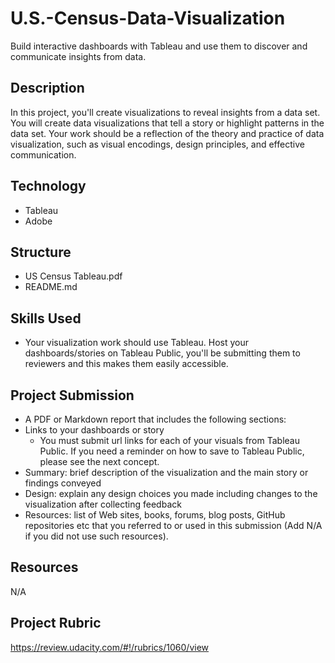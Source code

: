 # U.S.-Census-Data-Visualization
Build interactive dashboards with Tableau and use them to discover and communicate insights from data.

## Description
In this project, you'll create visualizations to reveal insights from a data set. You will create data visualizations that tell a story or highlight patterns in the data set. Your work should be a reflection of the theory and practice of data visualization, such as visual encodings, design principles, and effective communication.

## Technology
* Tableau
* Adobe

## Structure
* US Census Tableau.pdf
* README.md

## Skills Used
*  Your visualization work should use Tableau. Host your dashboards/stories on Tableau Public, you'll be submitting them to reviewers and this makes them easily accessible.

## Project Submission
* A PDF or Markdown report that includes the following sections:
 * Links to your dashboards or story
   * You must submit url links for each of your visuals from Tableau Public. If you need a reminder on how to save to Tableau Public, please see the next concept.
 * Summary: brief description of the visualization and the main story or findings conveyed
 * Design: explain any design choices you made including changes to the visualization after collecting feedback
 * Resources: list of Web sites, books, forums, blog posts, GitHub repositories etc that you referred to or used in this submission (Add N/A if you did not use such resources).

## Resources
N/A

## Project Rubric
https://review.udacity.com/#!/rubrics/1060/view
